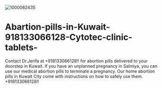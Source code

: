 ![1000082435](https://github.com/shahin0909/Abartion-pills-in-Kuwait-918133066128-Cytotec-clinic-tablets-/assets/165963050/cf7a09ac-ae0b-47ab-804e-f7bc472867ce)
# Abartion-pills-in-Kuwait-918133066128-Cytotec-clinic-tablets-
Contact Dr.Jerifa at +918133066128!! for abortion pills delivered to your doorstep in Kuwait. If you have an unplanned pregnancy in Salmiya, you can use our medical abortion pills to terminate a pregnancy. Our home abortion pills in Kuwait City come with instructions on how to safely use them. +918133066128!!
